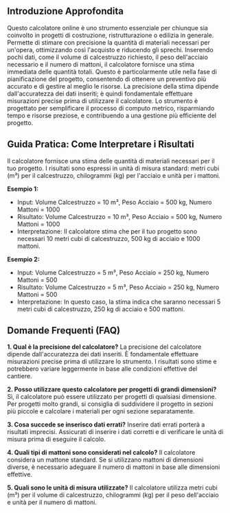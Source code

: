 ## Introduzione Approfondita
Questo calcolatore online è uno strumento essenziale per chiunque sia coinvolto in progetti di costruzione, ristrutturazione o edilizia in generale.  Permette di stimare con precisione la quantità di materiali necessari per un'opera, ottimizzando così l'acquisto e riducendo gli sprechi.  Inserendo pochi dati, come il volume di calcestruzzo richiesto, il peso dell'acciaio necessario e il numero di mattoni, il calcolatore fornisce una stima immediata delle quantità totali. Questo è particolarmente utile nella fase di pianificazione del progetto, consentendo di ottenere un preventivo più accurato e di gestire al meglio le risorse.  La precisione della stima dipende dall'accuratezza dei dati inseriti; è quindi fondamentale effettuare misurazioni precise prima di utilizzare il calcolatore. Lo strumento è progettato per semplificare il processo di computo metrico, risparmiando tempo e risorse preziose, e contribuendo a una gestione più efficiente del progetto.

## Guida Pratica: Come Interpretare i Risultati
Il calcolatore fornisce una stima delle quantità di materiali necessari per il tuo progetto. I risultati sono espressi in unità di misura standard: metri cubi (m³) per il calcestruzzo, chilogrammi (kg) per l'acciaio e unità per i mattoni.

**Esempio 1:**
- Input: Volume Calcestruzzo = 10 m³, Peso Acciaio = 500 kg, Numero Mattoni = 1000
- Risultato: Volume Calcestruzzo = 10 m³, Peso Acciaio = 500 kg, Numero Mattoni = 1000
- Interpretazione: Il calcolatore stima che per il tuo progetto sono necessari 10 metri cubi di calcestruzzo, 500 kg di acciaio e 1000 mattoni.

**Esempio 2:**
- Input: Volume Calcestruzzo = 5 m³, Peso Acciaio = 250 kg, Numero Mattoni = 500
- Risultato: Volume Calcestruzzo = 5 m³, Peso Acciaio = 250 kg, Numero Mattoni = 500
- Interpretazione:  In questo caso, la stima indica che saranno necessari 5 metri cubi di calcestruzzo, 250 kg di acciaio e 500 mattoni.

## Domande Frequenti (FAQ)

**1. Qual è la precisione del calcolatore?**
La precisione del calcolatore dipende dall'accuratezza dei dati inseriti.  È fondamentale effettuare misurazioni precise prima di utilizzare lo strumento. I risultati sono stime e potrebbero variare leggermente in base alle condizioni effettive del cantiere.

**2. Posso utilizzare questo calcolatore per progetti di grandi dimensioni?**
Sì, il calcolatore può essere utilizzato per progetti di qualsiasi dimensione.  Per progetti molto grandi, si consiglia di suddividere il progetto in sezioni più piccole e calcolare i materiali per ogni sezione separatamente.

**3. Cosa succede se inserisco dati errati?**
Inserire dati errati porterà a risultati imprecisi. Assicurati di inserire i dati corretti e di verificare le unità di misura prima di eseguire il calcolo.

**4. Quali tipi di mattoni sono considerati nel calcolo?**
Il calcolatore considera un mattone standard. Se si utilizzano mattoni di dimensioni diverse, è necessario adeguare il numero di mattoni in base alle dimensioni effettive.

**5.  Quali sono le unità di misura utilizzate?**
Il calcolatore utilizza metri cubi (m³) per il volume di calcestruzzo, chilogrammi (kg) per il peso dell'acciaio e unità per il numero di mattoni.